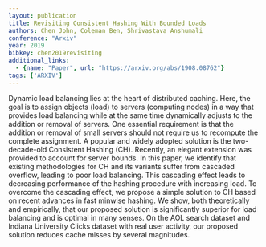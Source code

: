 ```yaml
---
layout: publication
title: Revisiting Consistent Hashing With Bounded Loads
authors: Chen John, Coleman Ben, Shrivastava Anshumali
conference: "Arxiv"
year: 2019
bibkey: chen2019revisiting
additional_links:
  - {name: "Paper", url: "https://arxiv.org/abs/1908.08762"}
tags: ['ARXIV']
---
```

<p>Dynamic load balancing lies at the heart of distributed caching.
Here, the goal is to assign objects (load) to servers (computing nodes)
in a way that provides load balancing while at the same time dynamically
adjusts to the addition or removal of servers. One essential requirement
is that the addition or removal of small servers should not require us
to recompute the complete assignment. A popular and widely adopted
solution is the two-decade-old Consistent Hashing (CH). Recently, an
elegant extension was provided to account for server bounds. In this
paper, we identify that existing methodologies for CH and its variants
suffer from cascaded overflow, leading to poor load balancing. This
cascading effect leads to decreasing performance of the hashing
procedure with increasing load. To overcome the cascading effect, we
propose a simple solution to CH based on recent advances in fast minwise
hashing. We show, both theoretically and empirically, that our proposed
solution is significantly superior for load balancing and is optimal in
many senses. On the AOL search dataset and Indiana University Clicks
dataset with real user activity, our proposed solution reduces cache
misses by several magnitudes.</p>
